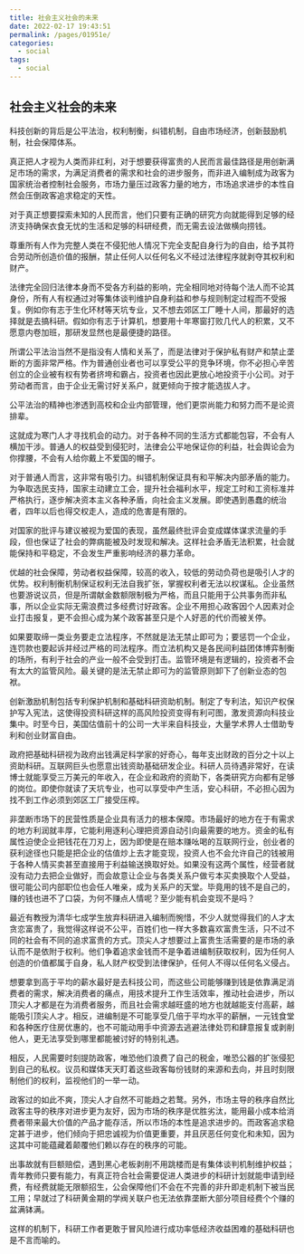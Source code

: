 ```yaml
---
title: 社会主义社会的未来
date: 2022-02-17 19:43:51
permalink: /pages/01951e/
categories:
  - social
tags:
  - social
---
```



## 社会主义社会的未来



科技创新的背后是公平法治，权利制衡，纠错机制，自由市场经济，创新鼓励机制，社会保障体系。



真正把人才视为人类而非红利，对于想要获得富贵的人民而言最佳路径是用创新满足市场的需求，为满足消费者的需求和社会的进步服务，而非进入编制成为政客为国家统治者控制社会服务，市场力量压过政客力量的地方，市场追求进步的本性自然会压倒政客追求稳定的天性。



对于真正想要探索未知的人民而言，他们只要有正确的研究方向就能得到足够的经济支持确保衣食无忧的生活和足够的科研经费，而无需去设法做横向捞钱。



尊重所有人作为完整人类在不侵犯他人情况下完全支配自身行为的自由，给予其符合劳动所创造价值的报酬，禁止任何人以任何名义不经过法律程序就剥夺其权利和财产。



法律完全回归法律本身而不受各方利益的影响，完全相同地对待每个法人而不论其身份，所有人有权通过对等集体谈判维护自身利益和参与规则制定过程而不受报复。例如你有志于生化环材等天坑专业，又不想去郊区工厂睡十人间，那最好的选择就是去搞科研。假如你有志于计算机，想要用十年寒窗打败几代人的积累，又不愿意内卷加班，那研发显然也是最便捷的路径。



所谓公平法治当然不是指没有人情和关系了，而是法律对于保护私有财产和禁止垄断的方面非常严格。作为普通创业者也可以享受公平的竞争环境，你不必担心辛苦创立的企业被有权有势者挤垮和霸占，投资者也因此更放心地投资于小公司。对于劳动者而言，由于企业无需讨好关系户，就更倾向于按才能选拔人才。



公平法治的精神也渗透到高校和企业内部管理，他们更崇尚能力和努力而不是论资排辈。

这就成为寒门人才寻找机会的动力。对于各种不同的生活方式都能包容，不会有人横加干涉。普通人的权益受到侵犯时，法律会公平地保证你的利益，社会舆论会为你撑腰，不会有人给你戴上不爱国的帽子。



对于普通人而言，这非常有吸引力。纠错机制保证具有和平解决内部矛盾的能力。为争取选民支持，国家主动建立工会，提升社会福利水平，规定工时和工资标准并严格执行，逐步解决资本主义各种矛盾，向社会主义发展。即使遇到愚蠢的统治者，四年以后也得交权走人，造成的危害是有限的。



对国家的批评与建议被视为爱国的表现，虽然最终批评会变成媒体谋求流量的手段，但也保证了社会的弊病能被及时发现和解决。这样社会矛盾无法积累，社会就能保持和平稳定，不会发生严重影响经济的暴力革命。



优越的社会保障，劳动者权益保障，较高的收入，较低的劳动负荷也是吸引人才的优势。权利制衡机制保证权利无法自我扩张，掌握权利者无法以权谋私。企业虽然也要游说议员，但是所谓献金数额限制极为严格，而且只能用于公共事务而非私事，所以企业实际无需浪费过多经费讨好政客。企业不用担心政客因个人因素对企业打击报复，更不会担心成为某个政客甚至只是个人好恶的代价而被关停。



如果要取缔一类业务要走立法程序，不然就是法无禁止即可为；要惩罚一个企业，连罚款也要起诉并经过严格的司法程序。而立法机构又是各民间利益团体博弈制衡的场所，有利于社会的产业一般不会受到打击。监管环境是有逻辑的，投资者不会有太大的监管风险。最关键的是法无禁止即可为的监管原则卸下了创新业态的包袱。



创新激励机制包括专利保护机制和基础科研资助机制。制定了专利法，知识产权保护写入宪法，这使得投资科研这样的高风险投资变得有利可图，激发资源向科技业集中。时至今日，美国估值前十的公司一大半来自科技业，大量学术界人士借助专利和创业财富自由。



政府把基础科研视为政府出钱满足科学家的好奇心，每年支出财政的百分之十以上资助科研。互联网巨头也愿意出钱资助基础研发企业。科研人员待遇非常好，在读博士就能享受三万美元的年收入，在企业和政府的资助下，各类研究方向都有足够的岗位。即使你就读了天坑专业，也可以享受中产生活，安心科研，不必担心因为找不到工作必须到郊区工厂接受压榨。



非垄断市场下的民营性质是企业具有活力的根本保障。市场最好的地方在于有需求的地方利润就丰厚，它能利用逐利心理把资源自动引向最需要的地方。资金的私有属性迫使企业把钱花在刀刃上，因为即使是在赔本赚吆喝的互联网行业，创业者的获利途径也只能是把企业的估值炒上去才能变现，投资人也不会允许自己的钱被用于各种人情买卖甚至直接用于利益输送换取好处。如果没有这两个属性，经营者就没有动力去把企业做好，而会故意让企业与各类关系户做亏本买卖换取个人受益，很可能公司内部职位也会任人唯亲，成为关系户的天堂。毕竟用的钱不是自己的，赚的钱也进不了口袋，为何不赚点人情呢？至少能有机会变现不是吗？



最近有教授为清华七成学生放弃科研进入编制而惋惜，不少人就觉得我们的人才太贪恋富贵了，我觉得这样说不公平，百姓们也一样大多数喜欢富贵生活，只不过不同的社会有不同的追求富贵的方式。顶尖人才想要过上富贵生活需要的是市场的承认而不是依附于权利。他们争着追求金钱而不是争着进编制获取权利，因为任何人创造的价值都属于自身，私人财产权受到法律保护，任何人不得以任何名义侵占。



想要拿到高于平均的薪水最好是去科技公司，而这些公司能够赚到钱是依靠满足消费者的需求，解决消费者的痛点，用技术提升工作生活效率，推动社会进步，所以顶尖人才都是在为消费者服务，而且社会需求越旺盛的地方也就越能支付高薪，越能吸引顶尖人才。相反，进编制是不可能享受几倍于平均水平的薪酬，一元钱食堂和各种医疗住房优惠的，也不可能动用手中资源去逃避法律处罚和肆意报复或剥削他人，更无法享受到哪里都能被讨好的特别礼遇。



相反，人民需要时刻提防政客，唯恐他们浪费了自己的税金，唯恐公器的扩张侵犯到自己的私权。议员和媒体天天盯着这些政客每份钱财的来源和去向，并且时刻限制他们的权利，监视他们的一举一动。



政客过的如此不爽，顶尖人才自然不可能趋之若鹜。另外，市场主导的秩序自然比政客主导的秩序对进步更为友好，因为市场的秩序是优胜劣汰，能用最小成本给消费者带来最大价值的产品才能存活，所以市场的本性是追求进步的。而政客追求稳定甚于进步，他们倾向于把忠诚视为价值更重要，并且厌恶任何变化和未知，因为这其中可能蕴藏着颠覆他们赖以存在的秩序的可能。



出事故就有巨额赔偿，遇到黑心老板剥削不用跳楼而是有集体谈判机制维护权益；青年教师只要有能力，有真正符合社会需要促进人类进步的科研计划就能申请到经费，有经费就能无限额招生，公会保障他们不会在不完善的非升即走机制下被当民工用；早就过了科研黄金期的学阀关联户也无法依靠垄断大部分项目经费个个赚的盆满钵满。



这样的机制下，科研工作者更敢于冒风险进行成功率低经济收益困难的基础科研也是不言而喻的。